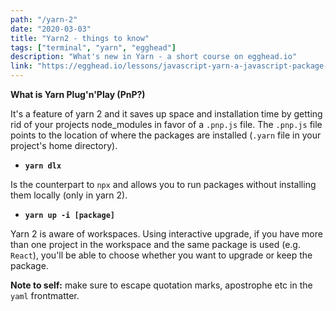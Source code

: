 ```yaml
---
path: "/yarn-2"
date: "2020-03-03"
title: "Yarn2 - things to know"
tags: ["terminal", "yarn", "egghead"]
description: "What's new in Yarn - a short course on egghead.io"
link: "https://egghead.io/lessons/javascript-yarn-a-javascript-package-manager"
---
```


**What is Yarn Plug'n'Play (PnP?)**

It's a feature of yarn 2 and it saves up space and installation time by getting rid of your projects node_modules in favor of a `.pnp.js` file. The `.pnp.js` file points to the location of where the packages are installed (`.yarn` file in your project's home directory).

- **`yarn dlx`**

Is the counterpart to `npx` and allows you to run packages without installing them locally (only in yarn 2).

- **`yarn up -i [package]`**

Yarn 2 is aware of workspaces. Using interactive upgrade, if you have more than one project in the workspace and the same package is used (e.g. `React`), you'll be able to choose whether you want to upgrade or keep the package.

<strong>Note to self:</strong> make sure to escape quotation marks, apostrophe etc in the `yaml` frontmatter.
